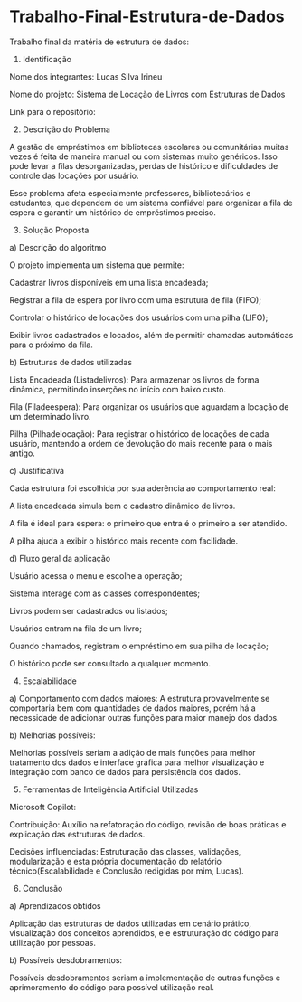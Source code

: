 # Trabalho-Final-Estrutura-de-Dados
Trabalho final da matéria de estrutura de dados:


1. Identificação 

Nome dos integrantes: Lucas Silva Irineu 

Nome do projeto: Sistema de Locação de Livros com Estruturas de Dados 

Link para o repositório:  


2. Descrição do Problema 

A gestão de empréstimos em bibliotecas escolares ou comunitárias muitas vezes é feita de maneira manual ou com sistemas muito genéricos. Isso pode levar a filas desorganizadas, perdas de histórico e dificuldades de controle das locações por usuário. 

Esse problema afeta especialmente professores, bibliotecários e estudantes, que dependem de um sistema confiável para organizar a fila de espera e garantir um histórico de empréstimos preciso. 


3. Solução Proposta 

a) Descrição do algoritmo 

O projeto implementa um sistema que permite: 

Cadastrar livros disponíveis em uma lista encadeada; 

Registrar a fila de espera por livro com uma estrutura de fila (FIFO); 

Controlar o histórico de locações dos usuários com uma pilha (LIFO); 

Exibir livros cadastrados e locados, além de permitir chamadas automáticas para o próximo da fila. 

b) Estruturas de dados utilizadas 

Lista Encadeada (Listadelivros): Para armazenar os livros de forma dinâmica, permitindo inserções no início com baixo custo. 

Fila (Filadeespera): Para organizar os usuários que aguardam a locação de um determinado livro. 

Pilha (Pilhadelocação): Para registrar o histórico de locações de cada usuário, mantendo a ordem de devolução do mais recente para o mais antigo. 

c) Justificativa 

Cada estrutura foi escolhida por sua aderência ao comportamento real: 

A lista encadeada simula bem o cadastro dinâmico de livros. 

A fila é ideal para espera: o primeiro que entra é o primeiro a ser atendido. 

A pilha ajuda a exibir o histórico mais recente com facilidade. 

d) Fluxo geral da aplicação 

Usuário acessa o menu e escolhe a operação; 

Sistema interage com as classes correspondentes; 

Livros podem ser cadastrados ou listados; 

Usuários entram na fila de um livro; 

Quando chamados, registram o empréstimo em sua pilha de locação; 

O histórico pode ser consultado a qualquer momento. 


4. Escalabilidade 

a) Comportamento com dados maiores: 
A estrutura provavelmente se comportaria bem com quantidades de dados maiores, porém há a necessidade de adicionar outras funções para maior manejo dos dados. 

b) Melhorias possíveis: 

Melhorias possíveis seriam a adição de mais funções para melhor tratamento dos dados e interface gráfica para melhor visualização e integração com banco de dados para persistência dos dados. 


5. Ferramentas de Inteligência Artificial Utilizadas 

Microsoft Copilot: 

Contribuição: Auxílio na refatoração do código, revisão de boas práticas e explicação das estruturas de dados. 

Decisões influenciadas: Estruturação das classes, validações, modularização e esta própria documentação do relatório técnico(Escalabilidade e Conclusão redigidas por mim, Lucas). 


6. Conclusão 

a) Aprendizados obtidos 

Aplicação das estruturas de dados utilizadas em cenário prático, visualização dos conceitos aprendidos, e e estruturação do código para utilização por pessoas. 

b) Possíveis desdobramentos: 

Possíveis desdobramentos seriam a implementação de outras funções e aprimoramento do código para possível utilização real. 
 

 
